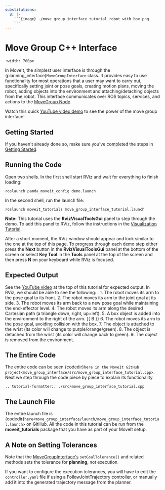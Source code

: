 ```yaml
---
substitutions:
  B: |-
    ```{image} ./move_group_interface_tutorial_robot_with_box.png
    ```
---
```


# Move Group C++ Interface

```{image} move_group_interface_tutorial_start_screen.png
:width: 700px
```

In MoveIt, the simplest user interface is through the {planning_interface}`MoveGroupInterface` class. It provides easy to use functionality for most operations that a user may want to carry out, specifically setting joint or pose goals, creating motion plans, moving the robot, adding objects into the environment and attaching/detaching objects from the robot. This interface communicates over ROS topics, services, and actions to the [MoveGroup Node](http://docs.ros.org/noetic/api/moveit_ros_move_group/html/annotated.html).

Watch this quick [YouTube video demo](https://youtu.be/_5siHkFQPBQ) to see the power of the move group interface!

## Getting Started

If you haven't already done so, make sure you've completed the steps in [Getting Started](../getting_started/getting_started.html).

## Running the Code

Open two shells. In the first shell start RViz and wait for everything to finish loading:

```
roslaunch panda_moveit_config demo.launch
```

In the second shell, run the launch file:

```
roslaunch moveit_tutorials move_group_interface_tutorial.launch
```

**Note:** This tutorial uses the **RvizVisualToolsGui** panel to step through the demo. To add this panel to RViz, follow the instructions in the [Visualization Tutorial](../quickstart_in_rviz/quickstart_in_rviz_tutorial.html#rviz-visual-tools).

After a short moment, the RViz window should appear and look similar to the one at the top of this page. To progress through each demo step either press the **Next** button in the **RvizVisualToolsGui** panel at the bottom of the screen or select **Key Tool** in the **Tools** panel at the top of the screen and then press **N** on your keyboard while RViz is focused.

## Expected Output

See the [YouTube video](https://youtu.be/_5siHkFQPBQ) at the top of this tutorial for expected output. In RViz, we should be able to see the following:
: 1. The robot moves its arm to the pose goal to its front.
  2. The robot moves its arm to the joint goal at its side.
  3. The robot moves its arm back to a new pose goal while maintaining the end-effector level.
  4. The robot moves its arm along the desired Cartesian path (a triangle down, right, up+left).
  5. A box object is added into the environment to the right of the arm.
     {{ B }}
  6. The robot moves its arm to the pose goal, avoiding collision with the box.
  7. The object is attached to the wrist (its color will change to purple/orange/green).
  8. The object is detached from the wrist (its color will change back to green).
  9. The object is removed from the environment.

## The Entire Code

The entire code can be seen {codedir}`here in the MoveIt GitHub project<move_group_interface/src/move_group_interface_tutorial.cpp>`. Next we step through the code piece by piece to explain its functionality.

```{eval-rst}
.. tutorial-formatter:: ./src/move_group_interface_tutorial.cpp
```

## The Launch File

The entire launch file is {codedir}`here<move_group_interface/launch/move_group_interface_tutorial.launch>` on GitHub. All the code in this tutorial can be run from the **moveit_tutorials** package that you have as part of your MoveIt setup.

## A Note on Setting Tolerances

Note that the [MoveGroupInterface's](http://docs.ros.org/noetic/api/moveit_ros_planning_interface/html/classmoveit_1_1planning__interface_1_1MoveGroupInterface.html) `setGoalTolerance()` and related methods sets the tolerance for **planning**, not execution.

If you want to configure the execution tolerances, you will have to edit the `controller.yaml` file if using a FollowJointTrajectory controller, or manually add it into the generated trajectory message from the planner.
